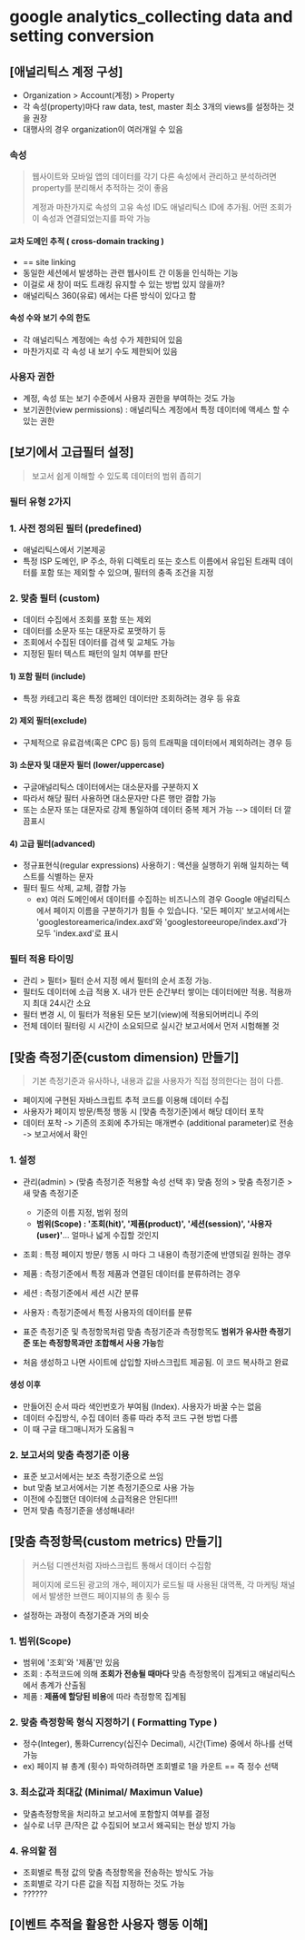 # google analytics_collecting data and setting conversion

## [애널리틱스 계정 구성]

- Organization > Account(계정) > Property
- 각 속성(property)마다 raw data, test, master  최소 3개의 views를 설정하는 것을 권장
- 대행사의 경우 organization이 여러개일 수 있음



### 속성

> 웹사이트와 모바일 앱의 데이터를 각기 다른 속성에서 관리하고 분석하려면 property를 분리해서 추적하는 것이 좋음
>
> 계정과 마찬가지로 속성의 고유 속성 ID도 애널리틱스 ID에 추가됨. 어떤 조회가 이 속성과 연결되었는지를 파악 가능

#### 교차 도메인 추적 ( cross-domain tracking )

- == site linking 
- 동일한 세션에서 발생하는 관련 웹사이트 간 이동을 인식하는 기능
- 이걸로 새 창이 떠도 트래킹 유지할 수 있는 방법 있지 않을까?
- 애널리틱스 360(유료) 에서는 다른 방식이 있다고 함



#### 속성 수와 보기 수의 한도

- 각 애널리틱스 계정에는 속성 수가 제한되어 있음
- 마찬가지로 각 속성 내 보기 수도 제한되어 있음



### 사용자 권한

- 계정, 속성 또는 보기 수준에서 사용자 권한을 부여하는 것도 가능
- 보기권한(view permissions) : 애널리틱스 계정에서 특정 데이터에 액세스 할 수 있는 권한





## [보기에서 고급필터 설정]

> 보고서 쉽게 이해할 수 있도록 데이터의 범위 좁히기

### 필터 유형 2가지

### 1. 사전 정의된 필터 (predefined)

- 애널리틱스에서 기본제공
- 특정 ISP 도메인, IP 주소, 하위 디렉토리 또는 호스트 이름에서 유입된 트래픽 데이터를 포함 또는 제외할 수 있으며, 필터의 충족 조건을 지정

### 2. 맞춤 필터 (custom)

- 데이터 수집에서 조회를 포함 또는 제외
- 데이터를 소문자 또는 대문자로 포맷하기 등
- 조회에서 수집된 데이터를 검색 및 교체도 가능
- 지정된 필터 텍스트 패턴의 일치 여부를 판단

#### 1) 포함 필터 (include)

- 특정 카테고리 혹은 특정 캠페인 데이터만 조회하려는 경우 등 유효

#### 2) 제외 필터(exclude)

- 구체적으로 유료검색(혹은 CPC 등) 등의 트래픽을 데이터에서 제외하려는 경우 등

#### 3) 소문자 및 대문자 필터 (lower/uppercase)

- 구글애널리틱스 데이터에서는 대소문자를 구분하지 X
- 따라서 해당 필터 사용하면 대소문자만 다른 행만 결합 가능
- 또는 소문자 또는 대문자로 강제 통일하여 데이터 중복 제거 가능 --> 데이터 더 깔끔표시

#### 4) 고급 필터(advanced)

- 정규표현식(regular expressions) 사용하기 : 액션을 실행하기 위해 일치하는 텍스트를 식별하는 문자
- 필터 필드 삭제, 교체, 결합 가능 
  - ex) 여러 도메인에서 데이터를 수집하는 비즈니스의 경우 Google 애널리틱스에서 페이지 이름을 구분하기가 힘들 수 있습니다. '모든 페이지' 보고서에서는 'googlestoreamerica/index.axd'와 'googlestoreeurope/index.axd'가 모두 'index.axd'로 표시



### 필터 적용 타이밍

- 관리 > 필터> 필터 순서 지정 에서 필터의 순서 조정 가능. 
- 필터도 데이터에 소급 적용 X. 내가 만든 순간부터 쌓이는 데이터에만 적용. 적용까지 최대 24시간 소요
- 필터 변경 시, 이 필터가 적용된 모든 보기(view)에 적용되어버리니 주의
- 전체 데이터 필터링 시 시간이 소요되므로 실시간 보고서에서 먼저 시험해볼 것



## [맞춤 측정기준(custom dimension) 만들기]

> 기본 측정기준과 유사하나, 내용과 값을 사용자가 직접 정의한다는 점이 다름.

- 페이지에 구현된 자바스크립트 추적 코드를 이용해 데이터 수집
- 사용자가 페이지 방문/특정 행동 시 [맞춤 측정기준]에서 해당 데이터 포착
- 데이터 포착 -> 기존의 조회에 추가되는 매개변수 (additional parameter)로 전송 -> 보고서에서 확인

### 1. 설정

- 관리(admin) > (맞춤 측정기준 적용할 속성 선택 후) 맞춤 정의 > 맞춤 측정기준 > 새 맞춤 측정기준
  - 기준의 이름 지정, 범위 정의
  - **범위(Scope) :  '조회(hit)', '제품(product)', '세션(session)', '사용자(user)'**... 얼마나 넓게 수집할 것인지
- 조회 : 특정 페이지 방문/ 행동 시 마다 그 내용이 측정기준에 반영되길 원하는 경우
- 제품 : 측정기준에서 특정 제품과 연결된 데이터를 분류하려는 경우
- 세션 : 측정기준에서 세션 시간 분류
- 사용자 : 측정기준에서 특정 사용자의 데이터를 분류

- 표준 측정기준 및 측정항목처럼 맞춤 측정기준과 측정항목도 **범위가 유사한 측정기준 또는 측정항목과만 조합해서 사용 가능**함
- 처음 생성하고 나면 사이트에 삽입할 자바스크립트 제공됨. 이 코드 복사하고 완료

#### 생성 이후

- 만들어진 순서 따라 색인번호가 부여됨 (Index). 사용자가 바꿀 수는 없음
- 데이터 수집방식, 수집 데이터 종류 따라 추적 코드 구현 방법 다름
- 이 때 구글 태그매니저가 도움됨ㅋ

### 2. 보고서의 맞춤 측정기준 이용

- 표준 보고서에서는 보조 측정기준으로 쓰임
- but 맞춤 보고서에서는 기본 측정기준으로 사용 가능
- 이전에 수집했던 데이터에 소급적용은 안된다!!! 
- 먼저 맞춤 측정기준을 생성해내라!



## [맞춤 측정항목(custom metrics) 만들기]

> 커스텀 디멘션처럼 자바스크립트 통해서 데이터 수집함
>
> 페이지에 로드된 광고의 개수, 페이지가 로드될 때 사용된 대역폭, 각 마케팅 채널에서 발생한 브랜드 페이지뷰의 총 횟수 등

- 설정하는 과정이 측정기준과 거의 비슷

### 1. 범위(Scope)

- 범위에 '조회'와 '제품'만 있음
- 조회 : 추적코드에 의해 **조회가 전송될 때마다** 맞춤 측정항목이 집계되고 애널리틱스에서 총계가 산출됨
- 제품 : **제품에 할당된 비용**에 따라 측정항목 집계됨

### 2. 맞춤 측정항목 형식 지정하기 ( Formatting Type )

- 정수(Integer), 통화Currency(십진수 Decimal), 시간(Time) 중에서 하나를 선택 가능
- ex) 페이지 뷰 총계 (횟수) 파악하려하면 조회별로 1을 카운트 == 즉 정수 선택

### 3. 최소값과 최대값 (Minimal/ Maximun Value)

- 맞춤측정항목을 처리하고 보고서에 포함할지 여부를 결정
- 실수로 너무 큰/작은 값 수집되어 보고서 왜곡되는 현상 방지 가능

### 4. 유의할 점

- 조회별로 특정 값의 맞춤 측정항목을 전송하는 방식도 가능
- 조회별로 각기 다른 값을 직접 지정하는 것도 가능
- ??????



## [이벤트 추적을 활용한 사용자 행동 이해]













